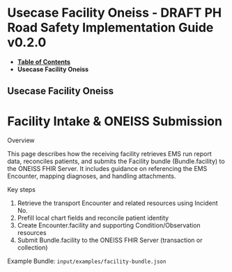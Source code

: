 # Usecase Facility Oneiss - DRAFT PH Road Safety Implementation Guide v0.2.0

* [**Table of Contents**](toc.md)
* **Usecase Facility Oneiss**

## Usecase Facility Oneiss

# Facility Intake & ONEISS Submission

Overview

This page describes how the receiving facility retrieves EMS run report data, reconciles patients, and submits the Facility bundle (Bundle.facility) to the ONEISS FHIR Server. It includes guidance on referencing the EMS Encounter, mapping diagnoses, and handling attachments.

Key steps

1. Retrieve the transport Encounter and related resources using Incident No.
1. Prefill local chart fields and reconcile patient identity
1. Create Encounter.facility and supporting Condition/Observation resources
1. Submit Bundle.facility to the ONEISS FHIR Server (transaction or collection)

Example Bundle: `input/examples/facility-bundle.json`

